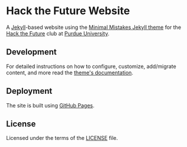 # Hack the Future Website

A [Jekyll](https://jekyllrb.com/)-based website using the
[Minimal Mistakes Jekyll theme](https://github.com/mmistakes/minimal-mistakes)
for the [Hack the Future](https://htfpurdue.org) club at
[Purdue University](https://purdue.edu).

## Development

For detailed instructions on how to configure, customize, add/migrate content,
and more read the
[theme's documentation](https://mmistakes.github.io/minimal-mistakes/docs/quick-start-guide/).

## Deployment

The site is built using [GitHub Pages](https://pages.github.com/).

## License

Licensed under the terms of the [LICENSE](./LICENSE) file.
